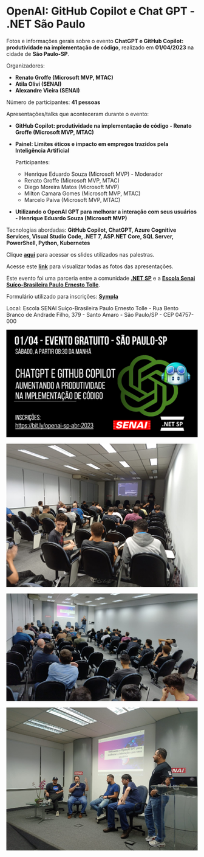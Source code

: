 # OpenAI: GitHub Copilot e Chat GPT - .NET São Paulo
Fotos e informações gerais sobre o evento **ChatGPT e GitHub Copilot: produtividade na implementação de código**, realizado em **01/04/2023** na cidade de **São Paulo-SP**.

Organizadores:
- **Renato Groffe (Microsoft MVP, MTAC)**
- **Atila Olivi (SENAI)**
- **Alexandre Vieira (SENAI)**

Número de participantes: **41 pessoas**

Apresentações/talks que aconteceram durante o evento:
* **GitHub Copilot: produtividade na implementação de código - Renato Groffe (Microsoft MVP, MTAC)**

* **Painel: Limites éticos e impacto em empregos trazidos pela Inteligência Artificial**
    
    Participantes:
    - Henrique Eduardo Souza (Microsoft MVP) - Moderador
    - Renato Groffe (Microsoft MVP, MTAC)
    - Diego Moreira Matos (Microsoft MVP)
    - Milton Camara Gomes (Microsoft MVP, MTAC)
    - Marcelo Paiva (Microsoft MVP, MTAC)

* **Utilizando o OpenAI GPT para melhorar a interação com seus usuários - Henrique Eduardo Souza (Microsoft MVP)**

Tecnologias abordadas: **GitHub Copilot, ChatGPT, Azure Cognitive Services, Visual Studio Code, .NET 7, ASP.NET Core, SQL Server, PowerShell, Python, Kubernetes**

Clique [**aqui**](/slides/) para acessar os slides utilizados nas palestras.

Acesse este [**link**](/img/) para visualizar todas as fotos das apresentações.

Este evento foi uma parceria entre a comunidade [**.NET SP**](https://www.meetup.com/dotnet-Sao-Paulo/) e a [**Escola Senai Suíço-Brasileira Paulo Ernesto Tolle**](https://suicobrasileira.sp.senai.br/).

Formulário utilizado para inscrições: [**Sympla**](https://www.sympla.com.br/evento/chatgpt-e-github-copilot-produtividade-na-implementacao-de-codigo-gratuito-e-presencial/1925171)

Local: Escola SENAI Suíço-Brasileira Paulo Ernesto Tolle - Rua Bento Branco de Andrade Filho, 379 - Santo Amaro - São Paulo/SP - CEP 04757-000

![Banner do evento](img/banner.png)

![Renato palestrando](img/o-19.jpeg)

![Henrique palestrando](img/o-32.jpeg)

![Discussão painel](img/o-49.jpeg)
